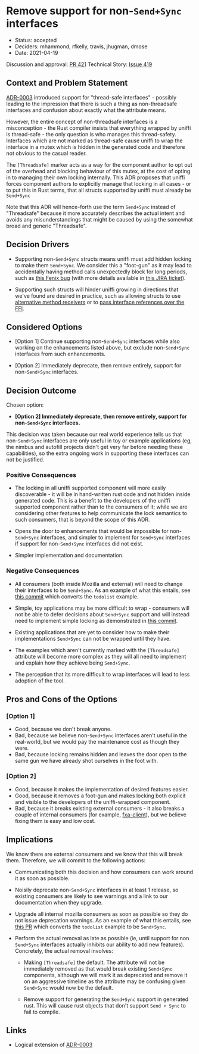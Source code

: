 # Remove support for non-`Send+Sync` interfaces

* Status: accepted
* Deciders: mhammond, rfkelly, travis, jhugman, dmose
* Date: 2021-04-19

Discussion and approval: [PR 421](https://github.com/mozilla/uniffi-rs/pull/421)
Technical Story: [Issue 419](https://github.com/mozilla/uniffi-rs/issues/419)

## Context and Problem Statement

[ADR-0003](0003-threadsafe-interfaces.md) introduced support for "thread-safe
interfaces" - possibly leading to the impression that there is such a thing as
non-threadsafe interfaces and confusion about exactly what the attribute means.

However, the entire concept of non-threadsafe interfaces is a misconception -
the Rust compiler insists that everything wrapped by uniffi is thread-safe -
the only question is who manages this thread-safety. Interfaces which are not
marked as thread-safe cause uniffi to wrap the interface in a mutex which is
hidden in the generated code and therefore not obvious to the casual reader.

The `[Threadsafe]` marker acts as a way for the component author to opt out of
the overhead and blocking behaviour of this mutex, at the cost of opting in to
managing their own locking internally. This ADR proposes that uniffi forces
component authors to explicitly manage that locking in all cases - or to put
this in Rust terms, that all structs supported by uniffi must already be
`Send+Sync`

Note that this ADR will hence-forth use the term `Send+Sync` instead of
"Threadsafe" because it more accurately describes the actual intent and avoids
any misunderstandings that might be caused by using the somewhat broad and
generic "Threadsafe".

## Decision Drivers

* Supporting non-`Send+Sync` structs means uniffi must add hidden locking to make
  them `Send+Sync`. We consider this a "foot-gun" as it may lead to accidentally
  having method calls unexpectedly block for long periods, such as
  [this Fenix bug](https://github.com/mozilla-mobile/fenix/issues/17086)
  (with more details available in [this JIRA ticket](https://jira.mozilla.com/browse/SDK-157)).

* Supporting such structs will hinder uniffi growing in directions that we've
  found are desired in practice, such as allowing structs to use [alternative
  method receivers](https://github.com/mozilla/uniffi-rs/issues/417) or to
  [pass interface references over the FFI](https://github.com/mozilla/uniffi-rs/issues/419).

## Considered Options

* [Option 1] Continue supporting non-`Send+Sync` interfaces while also working
  on the enhancements listed above, but exclude non-`Send+Sync` interfaces from
  such enhancements.

* [Option 2] Immediately deprecate, then remove entirely, support for
  non-`Send+Sync` interfaces.

## Decision Outcome

Chosen option:

* **[Option 2] Immediately deprecate, then remove entirely, support for
  non-`Send+Sync` interfaces.**

This decision was taken because our real world experience tells us that
non-`Send+Sync` interfaces are only useful in toy or example applications (eg,
the nimbus and autofill projects didn't get very far before needing these
capabilities), so the extra ongoing work in supporting these interfaces can not
be justified.

### Positive Consequences

* The locking in all uniffi supported component will more easily
  discoverable - it will be in hand-written rust code and not hidden inside
  generated code. This is a benefit to the developers of the uniffi supported
  component rather than to the consumers of it; while we are considering other
  features to help communicate the lock semantics to such consumers, that is
  beyond the scope of this ADR.

* Opens the door to enhancements that would be impossible for non-`Send+Sync`
  interfaces, and simpler to implement for `Send+Sync` interfaces if support
  for non-`Send+Sync` interfaces did not exist.

* Simpler implementation and documentation.

### Negative Consequences

* All consumers (both inside Mozilla and external) will need to change their
  interfaces to be `Send+Sync`. As an example of what this entails,
  see [this commit](https://github.com/mozilla/uniffi-rs/commit/454dfff6aa560dffad980a9258853108a44d5985)
  which converts the `todolist` example.

* Simple, toy applications may be more difficult to wrap - consumers will not
  be able to defer decisions about `Send+Sync` support and will instead need to
  implement simple locking as demonstrated in [this commit](
  https://github.com/mozilla/uniffi-rs/commit/454dfff6aa560dffad980a9258853108a44d5985).

* Existing applications that are yet to consider how to make their
  implementations `Send+Sync` can not be wrapped until they have.

* The examples which aren't currently marked with the `[Threadsafe]` attribute
  will become more complex as they will all need to implement and explain how
  they achieve being `Send+Sync`.

* The perception that its more difficult to wrap interfaces will lead to less
  adoption of the tool.

## Pros and Cons of the Options

### [Option 1]

* Good, because we don't break anyone.
* Bad, because we believe non-`Send+Sync` interfaces aren't useful in the
  real-world, but we would pay the maintenance cost as though they were.
* Bad, because locking remains hidden and leaves the door open to the same
  gun we have already shot ourselves in the foot with.

### [Option 2]

* Good, because it makes the implementation of desired features easier.
* Good, because it removes a foot-gun and makes locking both explicit and
  visible to the developers of the uniffi-wrapped component.
* Bad, because it breaks existing external consumers - it also breaks a couple
  of internal consumers (for example, [fxa-client](
  https://github.com/mozilla/application-services/blob/f3f0cf6e3386bf3036b074dad3950389cbd05746/components/fxa-client/src/fxa_client.udl#L97)),
  but we believe fixing them is easy and low cost.

## Implications

We know there are external consumers and we know that this will break them.
Therefore, we will commit to the following actions:

* Communicating both this decision and how consumers can work around it as soon
  as possible.

* Noisily deprecate non-`Send+Sync` interfaces in at least 1 release, so
  existing consumers are likely to see warnings and a link to our documentation
  when they upgrade.

* Upgrade all internal mozilla consumers as soon as possible so they do not
  issue deprecation warnings. As an example of what this entails,
  see [this PR](https://github.com/mozilla/uniffi-rs/commit/454dfff6aa560dffad980a9258853108a44d5985)
  which converts the `todolist` example to be `Send+Sync`.

* Perform the actual removal as late as possible (ie, until support for non
  `Send+Sync` interfaces actually inhibits our ability to add new features).
  Concretely, the actual removal involves:

  * Making `[Threadsafe]` the default. The attribute will not be immediately
    removed as that would break existing `Send+Sync` components, although we
    will mark it as deprecated and remove it on an aggressive timeline as the
    attribute may be confusing given `Send+Sync` would now be the default.

  * Remove support for generating the `Send+Sync` support in generated rust.
    This will cause rust objects that don't support `Send + Sync` to fail to
    compile.

## Links

* Logical extension of [ADR-0003](0003-threadsafe-interfaces.md)

